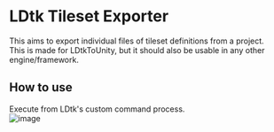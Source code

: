 # LDtk Tileset Exporter
This aims to export individual files of tileset definitions from a project.  
This is made for LDtkToUnity, but it should also be usable in any other engine/framework.

## How to use
Execute from LDtk's custom command process.  
![image](https://github.com/Cammin/LDtkTilesetExporter/assets/55564581/7f58061b-801d-4bae-9c6a-53bb302e1ea9)
